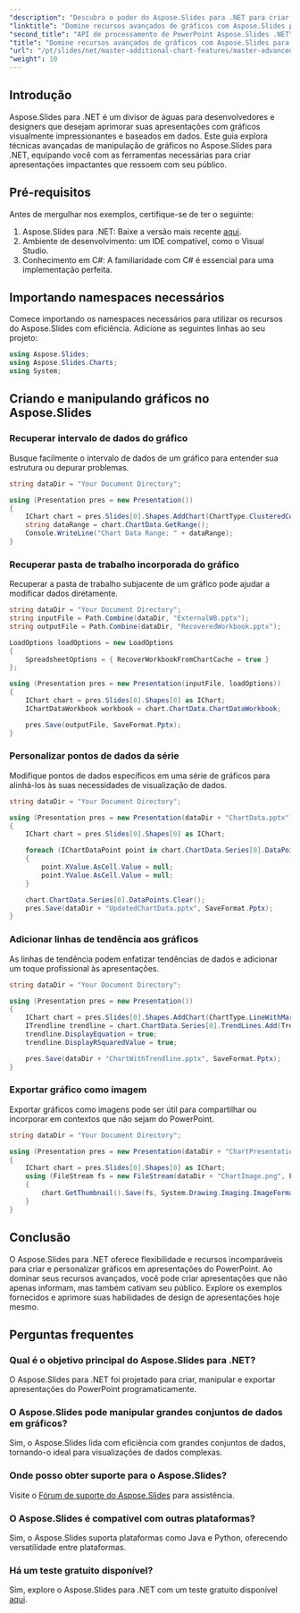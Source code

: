 ```yaml
---
"description": "Descubra o poder do Aspose.Slides para .NET para criar, manipular e aprimorar gráficos em apresentações do PowerPoint. Explore recursos avançados com exemplos passo a passo e dicas de especialistas."
"linktitle": "Domine recursos avançados de gráficos com Aspose.Slides para .NET"
"second_title": "API de processamento de PowerPoint Aspose.Slides .NET"
"title": "Domine recursos avançados de gráficos com Aspose.Slides para .NET"
"url": "/pt/slides/net/master-additional-chart-features/master-advanced-chart-features/"
"weight": 10
---
```


## Introdução

Aspose.Slides para .NET é um divisor de águas para desenvolvedores e designers que desejam aprimorar suas apresentações com gráficos visualmente impressionantes e baseados em dados. Este guia explora técnicas avançadas de manipulação de gráficos no Aspose.Slides para .NET, equipando você com as ferramentas necessárias para criar apresentações impactantes que ressoem com seu público.

## Pré-requisitos

Antes de mergulhar nos exemplos, certifique-se de ter o seguinte:

1. Aspose.Slides para .NET: Baixe a versão mais recente [aqui](https://releases.aspose.com/slides/net/).  
2. Ambiente de desenvolvimento: um IDE compatível, como o Visual Studio.  
3. Conhecimento em C#: A familiaridade com C# é essencial para uma implementação perfeita.  

## Importando namespaces necessários

Comece importando os namespaces necessários para utilizar os recursos do Aspose.Slides com eficiência. Adicione as seguintes linhas ao seu projeto:

```csharp
using Aspose.Slides;
using Aspose.Slides.Charts;
using System;
```

## Criando e manipulando gráficos no Aspose.Slides

### Recuperar intervalo de dados do gráfico

Busque facilmente o intervalo de dados de um gráfico para entender sua estrutura ou depurar problemas.

```csharp
string dataDir = "Your Document Directory";

using (Presentation pres = new Presentation())
{
    IChart chart = pres.Slides[0].Shapes.AddChart(ChartType.ClusteredColumn, 10, 10, 400, 300);
    string dataRange = chart.ChartData.GetRange();
    Console.WriteLine("Chart Data Range: " + dataRange);
}
```

### Recuperar pasta de trabalho incorporada do gráfico

Recuperar a pasta de trabalho subjacente de um gráfico pode ajudar a modificar dados diretamente.

```csharp
string dataDir = "Your Document Directory";
string inputFile = Path.Combine(dataDir, "ExternalWB.pptx");
string outputFile = Path.Combine(dataDir, "RecoveredWorkbook.pptx");

LoadOptions loadOptions = new LoadOptions
{
    SpreadsheetOptions = { RecoverWorkbookFromChartCache = true }
};

using (Presentation pres = new Presentation(inputFile, loadOptions))
{
    IChart chart = pres.Slides[0].Shapes[0] as IChart;
    IChartDataWorkbook workbook = chart.ChartData.ChartDataWorkbook;

    pres.Save(outputFile, SaveFormat.Pptx);
}
```

### Personalizar pontos de dados da série

Modifique pontos de dados específicos em uma série de gráficos para alinhá-los às suas necessidades de visualização de dados.

```csharp
string dataDir = "Your Document Directory";

using (Presentation pres = new Presentation(dataDir + "ChartData.pptx"))
{
    IChart chart = pres.Slides[0].Shapes[0] as IChart;

    foreach (IChartDataPoint point in chart.ChartData.Series[0].DataPoints)
    {
        point.XValue.AsCell.Value = null;
        point.YValue.AsCell.Value = null;
    }

    chart.ChartData.Series[0].DataPoints.Clear();
    pres.Save(dataDir + "UpdatedChartData.pptx", SaveFormat.Pptx);
}
```

### Adicionar linhas de tendência aos gráficos

As linhas de tendência podem enfatizar tendências de dados e adicionar um toque profissional às apresentações.

```csharp
string dataDir = "Your Document Directory";

using (Presentation pres = new Presentation())
{
    IChart chart = pres.Slides[0].Shapes.AddChart(ChartType.LineWithMarkers, 50, 50, 600, 400);
    ITrendline trendline = chart.ChartData.Series[0].TrendLines.Add(TrendlineType.Linear);
    trendline.DisplayEquation = true;
    trendline.DisplayRSquaredValue = true;

    pres.Save(dataDir + "ChartWithTrendline.pptx", SaveFormat.Pptx);
}
```

### Exportar gráfico como imagem

Exportar gráficos como imagens pode ser útil para compartilhar ou incorporar em contextos que não sejam do PowerPoint.

```csharp
string dataDir = "Your Document Directory";

using (Presentation pres = new Presentation(dataDir + "ChartPresentation.pptx"))
{
    IChart chart = pres.Slides[0].Shapes[0] as IChart;
    using (FileStream fs = new FileStream(dataDir + "ChartImage.png", FileMode.Create))
    {
        chart.GetThumbnail().Save(fs, System.Drawing.Imaging.ImageFormat.Png);
    }
}
```

## Conclusão

O Aspose.Slides para .NET oferece flexibilidade e recursos incomparáveis para criar e personalizar gráficos em apresentações do PowerPoint. Ao dominar seus recursos avançados, você pode criar apresentações que não apenas informam, mas também cativam seu público. Explore os exemplos fornecidos e aprimore suas habilidades de design de apresentações hoje mesmo.

## Perguntas frequentes

### Qual é o objetivo principal do Aspose.Slides para .NET?
O Aspose.Slides para .NET foi projetado para criar, manipular e exportar apresentações do PowerPoint programaticamente.

### O Aspose.Slides pode manipular grandes conjuntos de dados em gráficos?
Sim, o Aspose.Slides lida com eficiência com grandes conjuntos de dados, tornando-o ideal para visualizações de dados complexas.

### Onde posso obter suporte para o Aspose.Slides?
Visite o [Fórum de suporte do Aspose.Slides](https://forum.aspose.com/) para assistência.

### O Aspose.Slides é compatível com outras plataformas?
Sim, o Aspose.Slides suporta plataformas como Java e Python, oferecendo versatilidade entre plataformas.

### Há um teste gratuito disponível?
Sim, explore o Aspose.Slides para .NET com um teste gratuito disponível [aqui](https://releases.aspose.com/).